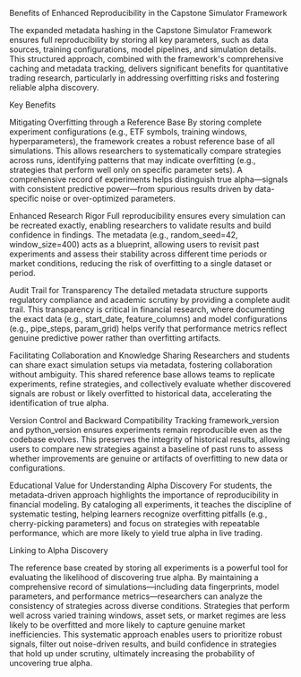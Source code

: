Benefits of Enhanced Reproducibility in the Capstone Simulator Framework

The expanded metadata hashing in the Capstone Simulator Framework ensures full reproducibility by storing all key parameters, such as data sources, training configurations, model pipelines, and simulation details. This structured approach, combined with the framework's comprehensive caching and metadata tracking, delivers significant benefits for quantitative trading research, particularly in addressing overfitting risks and fostering reliable alpha discovery.

Key Benefits





Mitigating Overfitting through a Reference Base
By storing complete experiment configurations (e.g., ETF symbols, training windows, hyperparameters), the framework creates a robust reference base of all simulations. This allows researchers to systematically compare strategies across runs, identifying patterns that may indicate overfitting (e.g., strategies that perform well only on specific parameter sets). A comprehensive record of experiments helps distinguish true alpha—signals with consistent predictive power—from spurious results driven by data-specific noise or over-optimized parameters.



Enhanced Research Rigor
Full reproducibility ensures every simulation can be recreated exactly, enabling researchers to validate results and build confidence in findings. The metadata (e.g., random_seed=42, window_size=400) acts as a blueprint, allowing users to revisit past experiments and assess their stability across different time periods or market conditions, reducing the risk of overfitting to a single dataset or period.



Audit Trail for Transparency
The detailed metadata structure supports regulatory compliance and academic scrutiny by providing a complete audit trail. This transparency is critical in financial research, where documenting the exact data (e.g., start_date, feature_columns) and model configurations (e.g., pipe_steps, param_grid) helps verify that performance metrics reflect genuine predictive power rather than overfitting artifacts.



Facilitating Collaboration and Knowledge Sharing
Researchers and students can share exact simulation setups via metadata, fostering collaboration without ambiguity. This shared reference base allows teams to replicate experiments, refine strategies, and collectively evaluate whether discovered signals are robust or likely overfitted to historical data, accelerating the identification of true alpha.



Version Control and Backward Compatibility
Tracking framework_version and python_version ensures experiments remain reproducible even as the codebase evolves. This preserves the integrity of historical results, allowing users to compare new strategies against a baseline of past runs to assess whether improvements are genuine or artifacts of overfitting to new data or configurations.



Educational Value for Understanding Alpha Discovery
For students, the metadata-driven approach highlights the importance of reproducibility in financial modeling. By cataloging all experiments, it teaches the discipline of systematic testing, helping learners recognize overfitting pitfalls (e.g., cherry-picking parameters) and focus on strategies with repeatable performance, which are more likely to yield true alpha in live trading.

Linking to Alpha Discovery

The reference base created by storing all experiments is a powerful tool for evaluating the likelihood of discovering true alpha. By maintaining a comprehensive record of simulations—including data fingerprints, model parameters, and performance metrics—researchers can analyze the consistency of strategies across diverse conditions. Strategies that perform well across varied training windows, asset sets, or market regimes are less likely to be overfitted and more likely to capture genuine market inefficiencies. This systematic approach enables users to prioritize robust signals, filter out noise-driven results, and build confidence in strategies that hold up under scrutiny, ultimately increasing the probability of uncovering true alpha.